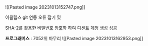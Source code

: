 ![[Pasted image 20231013152747.png]]

이클립스 git 연동 오류 잡기 및 

SHA-2를 활용한 비밀번호 암호화 하여 디센트 계정 생성 성공

**프로그래머스** : 7052위 마무리
![[Pasted image 20231013162953.png]] 

